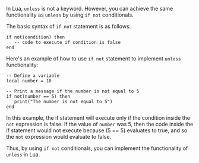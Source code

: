 In Lua, `unless` is not a keyword. However, you can achieve the same functionality as `unless` by using `if not` conditionals.

The basic syntax of `if not` statement is as follows:

```
if not(condition) then
   -- code to execute if condition is false
end
```

Here's an example of how to use `if not` statement to implement `unless` functionality:

```
-- Define a variable
local number = 10

-- Print a message if the number is not equal to 5
if not(number == 5) then
   print("The number is not equal to 5")
end
```

In this example, the if statement will execute only if the condition inside the `not` expression is false. If the value of `number` was 5, then the code inside the if statement would not execute because (5 == 5) evaluates to true, and so the `not` expression would evaluate to false.

Thus, by using `if not` conditionals, you can implement the functionality of `unless` in Lua.
